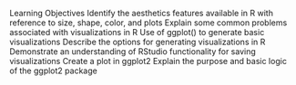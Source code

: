 Learning Objectives
Identify the aesthetics features available in R with reference to size, shape, color, and plots
Explain some common problems associated with visualizations in R
Use of ggplot() to generate basic visualizations
Describe the options for generating visualizations in R
Demonstrate an understanding of RStudio functionality for saving visualizations
Create a plot in ggplot2
Explain the purpose and basic logic of the ggplot2 package
